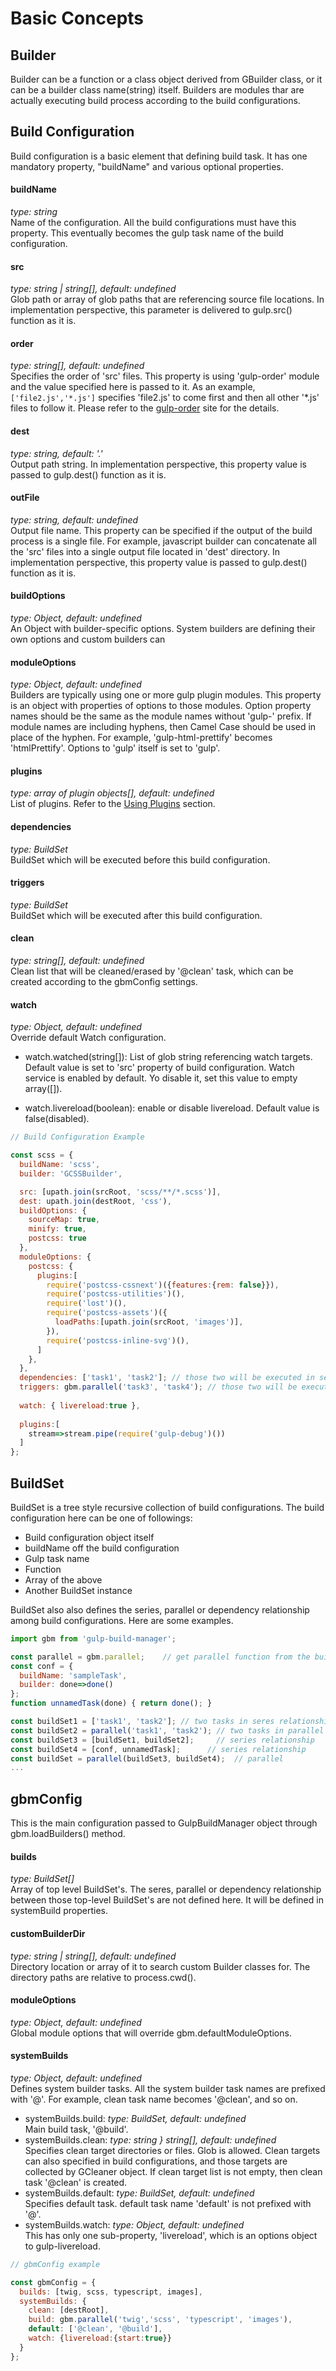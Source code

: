 # Basic Concepts

<a name="Builder"></a>
## Builder
Builder can be a function or a class object derived from GBuilder class, or it can be a builder class name(string) itself. Builders are modules thar are actually executing build process according to the build configurations.

<a name="BuildConfiguration"></a>
## Build Configuration
Build configuration is a basic element that defining build task. It has one mandatory property, "buildName" and various optional properties.

#### buildName
<i>type: string</i><br>
Name of the configuration. All the build configurations must have this property. This eventually becomes the gulp task name of the build configuration.

#### src
<i>type: string | string[], default: undefined</i><br>
Glob path or array of glob paths that are referencing source file locations. In implementation perspective, this parameter is delivered to gulp.src() function as it is.

#### order
<i>type: string[], default: undefined</i><br>
Specifies the order of 'src' files. This property is using 'gulp-order' module and the value specified here is passed to it. As an example, `['file2.js','*.js']` specifies 'file2.js' to come first and then all other '*.js' files to follow it. Please refer to the [gulp-order](https://github.com/sirlantis/gulp-order) site for the details. 

#### dest
<i>type: string, default: '.'</i><br>
Output path string. In implementation perspective, this property value is passed to gulp.dest() function as it is.

#### outFile
<i>type: string, default: undefined</i><br>
Output file name. This property can be specified if the output of the build process is a single file. For example, javascript builder can concatenate all the 'src' files into a single output file located in 'dest' directory. In implementation perspective, this property value is passed to gulp.dest() function as it is.

#### buildOptions
<i>type: Object, default: undefined</i><br>
An Object with builder-specific options. System builders are defining their own options and custom builders can

#### moduleOptions
<i>type: Object, default: undefined</i><br>
Builders are typically using one or more gulp plugin modules. This property is an object with properties of options to those modules. Option property names should be the same as the module names without 'gulp-' prefix. If module names are including hyphens, then Camel Case should be used in place of the hyphen. For example, 'gulp-html-prettify' becomes 'htmlPrettify'. Options to 'gulp' itself is set to 'gulp'. 

#### plugins
<i>type: array of plugin objects[], default: undefined</i><br>
List of plugins. Refer to the [Using Plugins](./plugins.html) section.

#### dependencies
<i>type: BuildSet</i><br>
BuildSet which will be executed before this build configuration. 

#### triggers
<i>type: BuildSet</i><br>
BuildSet which will be executed after this build configuration.

#### clean
<i>type: string[], default: undefined</i><br>
Clean list that will be cleaned/erased by '@clean' task, which can be created according to the gbmConfig settings.

#### watch
<i>type: Object, default: undefined</i><br>
Override default Watch configuration.
- watch.watched(string[]): List of glob string referencing watch targets. Default value is set to 'src' property of build configuration. Watch service is enabled by default. Yo disable it, set this value to empty array([]).

- watch.livereload(boolean): enable or disable livereload. Default value is false(disabled).

```javascript
// Build Configuration Example

const scss = {
  buildName: 'scss',
  builder: 'GCSSBuilder',

  src: [upath.join(srcRoot, 'scss/**/*.scss')],
  dest: upath.join(destRoot, 'css'),
  buildOptions: {
    sourceMap: true,
    minify: true,
    postcss: true
  },
  moduleOptions: {
    postcss: {
      plugins:[
        require('postcss-cssnext')({features:{rem: false}}),
        require('postcss-utilities')(),
        require('lost')(),
        require('postcss-assets')({
          loadPaths:[upath.join(srcRoot, 'images')],
        }),
        require('postcss-inline-svg')(),
      ]
    },
  },
  dependencies: ['task1', 'task2']; // those two will be executed in series
  triggers: gbm.parallel('task3', 'task4'); // those two will be executed in parallel
  
  watch: { livereload:true },
  
  plugins:[
    stream=>stream.pipe(require('gulp-debug')())
  ]
};

```

<a name="BuildSet"></a>
## BuildSet
BuildSet is a tree style recursive collection of build configurations. The build configuration here can be one of followings:
- Build configuration object itself
- buildName off the build configuration
- Gulp task name
- Function
- Array of the above
- Another BuildSet instance

BuildSet also also defines the series, parallel or dependency relationship among build configurations. Here are some examples.

```javascript
import gbm from 'gulp-build-manager';

const parallel = gbm.parallel;    // get parallel function from the build manager
const conf = {
  buildName: 'sampleTask',
  builder: done=>done()
};
function unnamedTask(done) { return done(); }

const buildSet1 = ['task1', 'task2']; // two tasks in seres relationship
const buildSet2 = parallel('task1', 'task2'); // two tasks in parallel relationship
const buildSet3 = [buildSet1, buildSet2];     // series relationship
const buildSet4 = [conf, unnamedTask];      // series relationship
const buildSet = parallel(buildSet3, buildSet4);  // parallel
...

```

<a name="gbmConfig"></a>
## gbmConfig
This is the main configuration passed to GulpBuildManager object through gbm.loadBuilders() method.

#### builds
<i>type: BuildSet[]</i><br>
Array of top level BuildSet's. The seres, parallel or dependency relationship between those top-level BuildSet's are not defined here. It will be defined in systemBuild properties.

#### customBuilderDir
<i>type: string | string[], default: undefined</i><br>
Directory location or array of it to search custom Builder classes for. The directory paths are relative to process.cwd().

#### moduleOptions
<i>type: Object, default: undefined</i><br>
Global module options that will override gbm.defaultModuleOptions.

#### systemBuilds
<i>type: Object, default: undefined</i><br>
Defines system builder tasks. All the system builder task names are prefixed with '@'. For example, clean task name becomes '@clean', and so on. 

- systemBuilds.build: <i>type: BuildSet, default: undefined</i><br>
  Main build task, '@build'.
- systemBuilds.clean: <i>type: string } string[], default: undefined</i><br>
  Specifies clean target directories or files. Glob is allowed. Clean targets can also specified in build configurations, and those targets are collected by GCleaner object. If clean target list is not empty, then clean task '@clean' is created.
- systemBuilds.default: <i>type: BuildSet, default: undefined</i><br>
  Specifies default task. default task name 'default' is not prefixed with '@'.
- systemBuilds.watch: <i>type: Object, default: undefined</i><br>
  This has only one sub-property, 'livereload', which is an options object to gulp-livereload. 

```javascript
// gbmConfig example

const gbmConfig = {
  builds: [twig, scss, typescript, images],
  systemBuilds: {
    clean: [destRoot],
    build: gbm.parallel('twig','scss', 'typescript', 'images'),
    default: ['@clean', '@build'],
    watch: {livereload:{start:true}}
  }
};
```